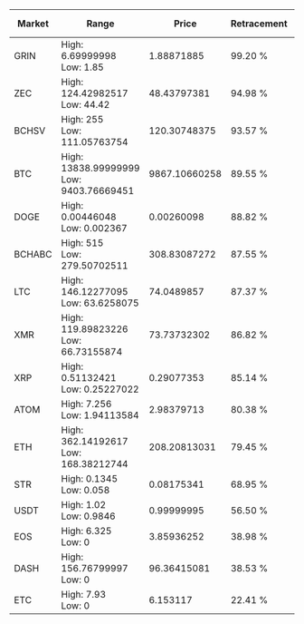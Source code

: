 | Market | Range | Price| Retracement | Doubles to 50% |
| --- | --- | --- | --- | --- |
| GRIN | High: 6.69999998<br />Low: 1.85 | 1.88871885 | 99.20 % | 2.26 |
| ZEC | High: 124.42982517<br />Low: 44.42 | 48.43797381 | 94.98 % | 1.74 |
| BCHSV | High: 255<br />Low: 111.05763754 | 120.30748375 | 93.57 % | 1.52 |
| BTC | High: 13838.99999999<br />Low: 9403.76669451 | 9867.10660258 | 89.55 % | 1.18 |
| DOGE | High: 0.00446048<br />Low: 0.002367 | 0.00260098 | 88.82 % | 1.31 |
| BCHABC | High: 515<br />Low: 279.50702511 | 308.83087272 | 87.55 % | 1.29 |
| LTC | High: 146.12277095<br />Low: 63.6258075 | 74.0489857 | 87.37 % | 1.42 |
| XMR | High: 119.89823226<br />Low: 66.73155874 | 73.73732302 | 86.82 % | 1.27 |
| XRP | High: 0.51132421<br />Low: 0.25227022 | 0.29077353 | 85.14 % | 1.31 |
| ATOM | High: 7.256<br />Low: 1.94113584 | 2.98379713 | 80.38 % | 1.54 |
| ETH | High: 362.14192617<br />Low: 168.38212744 | 208.20813031 | 79.45 % | 1.27 |
| STR | High: 0.1345<br />Low: 0.058 | 0.08175341 | 68.95 % | 1.18 |
| USDT | High: 1.02<br />Low: 0.9846 | 0.99999995 | 56.50 % | 1.00 |
| EOS | High: 6.325<br />Low: 0 | 3.85936252 | 38.98 % | 0.00 |
| DASH | High: 156.76799997<br />Low: 0 | 96.36415081 | 38.53 % | 0.00 |
| ETC | High: 7.93<br />Low: 0 | 6.153117 | 22.41 % | 0.00 |
